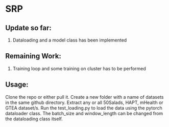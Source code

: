 # SRP

## Update so far:
1. Dataloading and a model class has been implemented

## Remaining Work:
1. Training loop and some training on cluster has to be performed

## Usage:
Clone the repo or either pull it. Create a new folder with a name of datasets in the same github directory. Extract any or all 50Salads, HAPT, mHealth or GTEA dataset/s. Run the test_loading.py to load the data using the pytorch dataloader class. The batch_size and window_length can be changed from the dataloading class itself.
